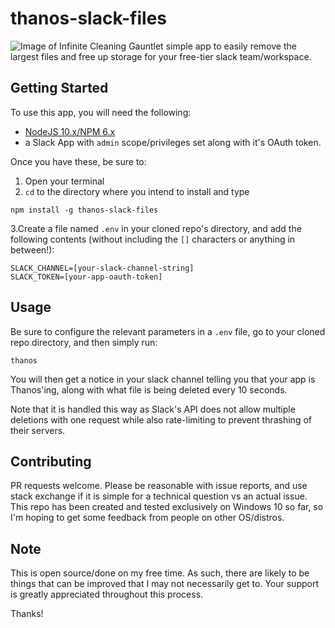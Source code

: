 # thanos-slack-files #
![Image of Infinite Cleaning Gauntlet](./infinite-cleaning-gauntlet)
simple app to easily remove the largest files and free up storage for your free-tier slack team/workspace.

## Getting Started ##
To use this app, you will need the following:

- [NodeJS 10.x/NPM 6.x](http://www.nodejs.org)
- a Slack App with `admin` scope/privileges set along with it's OAuth token.

Once you have these, be sure to:
1) Open your terminal
2) `cd` to the directory where you intend to install and type
```
npm install -g thanos-slack-files
```

3.Create a file named `.env` in your cloned repo's directory, and add the following contents (without including the `[]` characters or anything in between!):

```
SLACK_CHANNEL=[your-slack-channel-string]
SLACK_TOKEN=[your-app-oauth-token]
```

## Usage ##

Be sure to configure the relevant parameters in a `.env` file, go to your cloned repo directory, and then simply run:

```
thanos
```

You will then get a notice in your slack channel telling you that your app is Thanos'ing, along with what file is being deleted every 10 seconds. 

Note that it is handled this way as Slack's API does not allow multiple deletions with one request while also rate-limiting to prevent thrashing of their servers.

## Contributing ##

PR requests welcome. Please be reasonable with issue reports, and use stack exchange if it is simple for a technical question vs an actual issue. This repo has been created and tested exclusively on Windows 10 so far, so I'm hoping to get some feedback from people on other OS/distros.

## Note ##

This is open source/done on my free time. As such, there are likely to be things that can be improved that I may not necessarily get to. Your support is greatly appreciated throughout this process.

Thanks!